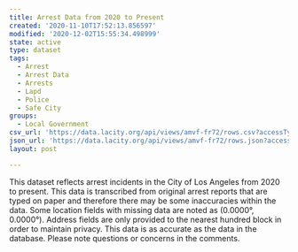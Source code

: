 ```yaml
---
title: Arrest Data from 2020 to Present
created: '2020-11-10T17:52:13.856597'
modified: '2020-12-02T15:55:34.498999'
state: active
type: dataset
tags:
  - Arrest
  - Arrest Data
  - Arrests
  - Lapd
  - Police
  - Safe City
groups:
  - Local Government
csv_url: 'https://data.lacity.org/api/views/amvf-fr72/rows.csv?accessType=DOWNLOAD'
json_url: 'https://data.lacity.org/api/views/amvf-fr72/rows.json?accessType=DOWNLOAD'
layout: post

---
```

This dataset reflects arrest incidents in the City of Los Angeles from 2020 to present. This data is transcribed from original arrest reports that are typed on paper and therefore there may be some inaccuracies within the data. Some location fields with missing data are noted as (0.0000°, 0.0000°). Address fields are only provided to the nearest hundred block in order to maintain privacy. This data is as accurate as the data in the database. Please note questions or concerns in the comments.
